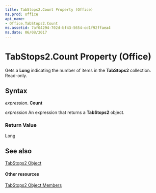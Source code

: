 ```yaml
---
title: TabStops2.Count Property (Office)
ms.prod: office
api_name:
- Office.TabStops2.Count
ms.assetid: 7af04294-702d-bf43-5654-cd1f92ffaea4
ms.date: 06/08/2017
---
```



# TabStops2.Count Property (Office)

Gets a  **Long** indicating the number of items in the **TabStops2** collection. Read-only.


## Syntax

 _expression_. **Count**

 _expression_ An expression that returns a **TabStops2** object.


### Return Value

Long


## See also


[TabStops2 Object](tabstops2-object-office.md)
#### Other resources


[TabStops2 Object Members](tabstops2-members-office.md)

